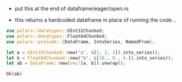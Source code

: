 
* put this at the end of dataframe/eager/open.rs

* this returns a hardcoded dataframe in place of running the code...

```rust
use polars::datatypes::UInt32Chunked;
use polars::datatypes::Float64Chunked;
use polars::prelude::{DataFrame, IntoSeries, NamedFrom};

let a = UInt32Chunked::new("a", &[1, 2, 3]).into_series();
let b = Float64Chunked::new("b", &[10., 8., 6.]).into_series();
let ab = DataFrame::new(vec![a, b]).unwrap();

Ok(ab)
```
